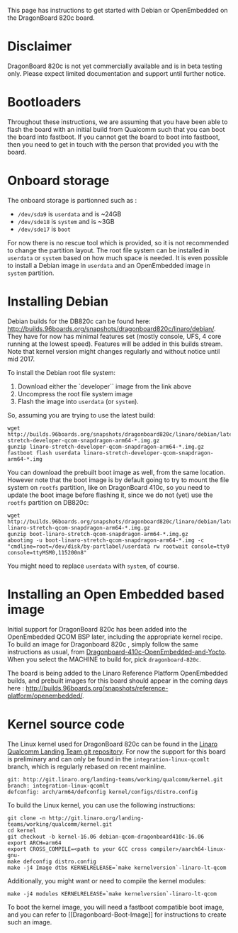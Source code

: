 This page has instructions to get started with Debian or OpenEmbedded on the DragonBoard 820c board.

# Disclaimer 
DragonBoard 820c is not yet commercially available and is in beta testing only. Please expect limited documentation and support until further notice.

# Bootloaders

Throughout these instructions, we are assuming that you have been able to flash the board with an initial build from Qualcomm such that you can boot the board into fastboot. If you cannot get the board to boot into fastboot, then you need to get in touch with the person that provided you with the board.

# Onboard storage

The onboard storage is partionned such as : 

* `/dev/sda9` is `userdata` and is ~24GB
* `/dev/sde18` is `system` and is ~3GB
* `/dev/sde17` is `boot`

For now there is no rescue tool which is provided, so it is not recommended to change the partition layout. The root file system can be installed in `userdata` or `system` based on how much space is needed. It is even possible to install a Debian image in `userdata` and an OpenEmbedded image in `system` partition.

# Installing Debian

Debian builds for the DB820c can be found here: http://builds.96boards.org/snapshots/dragonboard820c/linaro/debian/. They have for now has minimal features set (mostly console, UFS, 4 core running at the lowest speed). Features will be added in this builds stream. Note that kernel version might changes regularly and without notice until mid 2017.

To install the Debian root file system:

1. Download either the `developer`` image from the link above
1. Uncompress the root file system image
1. Flash the image into `userdata` (or `system`).

So, assuming you are trying to use the latest build:

    wget http://builds.96boards.org/snapshots/dragonboard820c/linaro/debian/latest/linaro-stretch-developer-qcom-snapdragon-arm64-*.img.gz
    gunzip linaro-stretch-developer-qcom-snapdragon-arm64-*.img.gz
    fastboot flash userdata linaro-stretch-developer-qcom-snapdragon-arm64-*.img

You can download the prebuilt boot image as well, from the same location. However note that the boot image is by default going to try to mount the file system on `rootfs` partition, like on DragonBoard 410c, so you need to update the boot image before flashing it, since we do not (yet) use the `rootfs` partition on DB820c:

    wget http://builds.96boards.org/snapshots/dragonboard820c/linaro/debian/latest/boot-linaro-stretch-qcom-snapdragon-arm64-*.img.gz
    gunzip boot-linaro-stretch-qcom-snapdragon-arm64-*.img.gz
    abootimg -u boot-linaro-stretch-qcom-snapdragon-arm64-*.img -c "cmdline=root=/dev/disk/by-partlabel/userdata rw rootwait console=tty0 console=ttyMSM0,115200n8"

You might need to replace `userdata` with `system`, of course.

# Installing an Open Embedded based image

Initial support for DragonBoard 820c has been added into the OpenEmbedded QCOM BSP later, including the appropriate kernel recipe. To build an image for Dragonboard 820c , simply follow the same instructions as usual, from [Dragonboard-410c-OpenEmbedded-and-Yocto](https://github.com/Linaro/documentation/blob/master/Reference-Platform/CECommon/OE.md). When you select the MACHINE to build for, pick `dragonboard-820c`.

The board is being added to the Linaro Reference Platform OpenEmbedded builds, and prebuilt images for this board should appear in the coming days here : http://builds.96boards.org/snapshots/reference-platform/openembedded/.

# Kernel source code

The Linux kernel used for DragonBoard 820c can be found in the [Linaro Qualcomm Landing Team git repository](https://git.linaro.org/landing-teams/working/qualcomm/kernel.git). For now the support for this board is preliminary and can only be found in the `integration-linux-qcomlt` branch, which is regularly rebased on recent mainline.

    git: http://git.linaro.org/landing-teams/working/qualcomm/kernel.git
    branch: integration-linux-qcomlt
    defconfig: arch/arm64/defconfig kernel/configs/distro.config

To build the Linux kernel, you can use the following instructions:

    git clone -n http://git.linaro.org/landing-teams/working/qualcomm/kernel.git
    cd kernel
    git checkout -b kernel-16.06 debian-qcom-dragonboard410c-16.06
    export ARCH=arm64
    export CROSS_COMPILE=<path to your GCC cross compiler>/aarch64-linux-gnu-
    make defconfig distro.config
    make -j4 Image dtbs KERNELRELEASE=`make kernelversion`-linaro-lt-qcom

Additionally, you might want or need to compile the kernel modules:

    make -j4 modules KERNELRELEASE=`make kernelversion`-linaro-lt-qcom

To boot the kernel image, you will need a fastboot compatible boot image, and you can refer to [[Dragonboard-Boot-Image]] for instructions to create such an image.